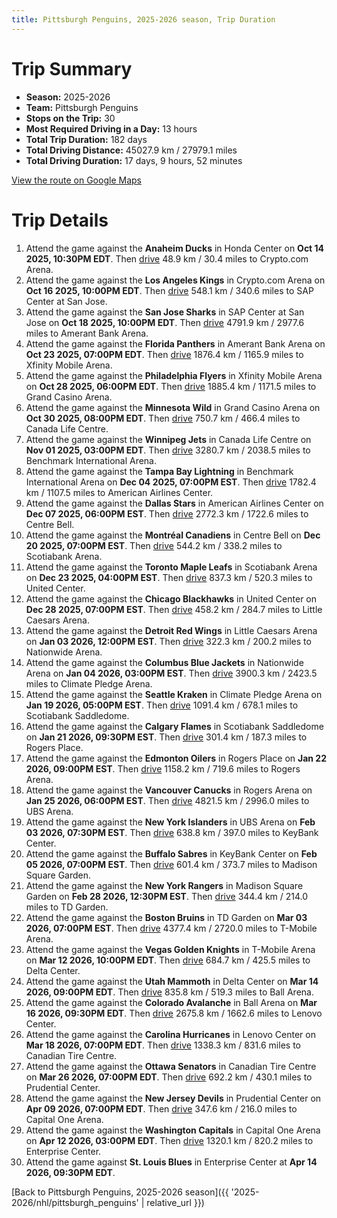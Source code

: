 ```yaml
---
title: Pittsburgh Penguins, 2025-2026 season, Trip Duration
---
```


# Trip Summary
- **Season:** 2025-2026
- **Team:** Pittsburgh Penguins
- **Stops on the Trip:** 30
- **Most Required Driving in a Day:** 13 hours
- **Total Trip Duration:** 182 days
- **Total Driving Distance:** 45027.9 km / 27979.1 miles
- **Total Driving Duration:** 17 days, 9 hours, 52 minutes

[View the route on Google Maps](https://www.google.com/maps/dir/Honda+Center+Anaheim/Crypto.com+Arena+Los+Angeles/SAP+Center+at+San+Jose+San+Jose/Amerant+Bank+Arena+Florida/Xfinity+Mobile+Arena+Philadelphia/Grand+Casino+Arena+Minnesota/Canada+Life+Centre+Winnipeg/Benchmark+International+Arena+Tampa+Bay/American+Airlines+Center+Dallas/Centre+Bell+Montréal/Scotiabank+Arena+Toronto/United+Center+Chicago/Little+Caesars+Arena+Detroit/Nationwide+Arena+Columbus/Climate+Pledge+Arena+Seattle/Scotiabank+Saddledome+Calgary/Rogers+Place+Edmonton/Rogers+Arena+Vancouver/UBS+Arena+New+York/KeyBank+Center+Buffalo/Madison+Square+Garden+New+York/TD+Garden+Boston/T-Mobile+Arena+Vegas/Delta+Center+Utah/Ball+Arena+Colorado/Lenovo+Center+Carolina/Canadian+Tire+Centre+Ottawa/Prudential+Center+New+Jersey/Capital+One+Arena+Washington/Enterprise+Center+St.+Louis)

# Trip Details
1. Attend the game against the **Anaheim Ducks** in Honda Center on **Oct 14 2025, 10:30PM EDT**. Then [drive](https://www.google.com/maps/dir/Honda+Center+Anaheim/Crypto.com+Arena+Los+Angeles) 48.9 km / 30.4 miles to Crypto.com Arena.
2. Attend the game against the **Los Angeles Kings** in Crypto.com Arena on **Oct 16 2025, 10:00PM EDT**. Then [drive](https://www.google.com/maps/dir/Crypto.com+Arena+Los+Angeles/SAP+Center+at+San+Jose+San+Jose) 548.1 km / 340.6 miles to SAP Center at San Jose.
3. Attend the game against the **San Jose Sharks** in SAP Center at San Jose on **Oct 18 2025, 10:00PM EDT**. Then [drive](https://www.google.com/maps/dir/SAP+Center+at+San+Jose+San+Jose/Amerant+Bank+Arena+Florida) 4791.9 km / 2977.6 miles to Amerant Bank Arena.
4. Attend the game against the **Florida Panthers** in Amerant Bank Arena on **Oct 23 2025, 07:00PM EDT**. Then [drive](https://www.google.com/maps/dir/Amerant+Bank+Arena+Florida/Xfinity+Mobile+Arena+Philadelphia) 1876.4 km / 1165.9 miles to Xfinity Mobile Arena.
5. Attend the game against the **Philadelphia Flyers** in Xfinity Mobile Arena on **Oct 28 2025, 06:00PM EDT**. Then [drive](https://www.google.com/maps/dir/Xfinity+Mobile+Arena+Philadelphia/Grand+Casino+Arena+Minnesota) 1885.4 km / 1171.5 miles to Grand Casino Arena.
6. Attend the game against the **Minnesota Wild** in Grand Casino Arena on **Oct 30 2025, 08:00PM EDT**. Then [drive](https://www.google.com/maps/dir/Grand+Casino+Arena+Minnesota/Canada+Life+Centre+Winnipeg) 750.7 km / 466.4 miles to Canada Life Centre.
7. Attend the game against the **Winnipeg Jets** in Canada Life Centre on **Nov 01 2025, 03:00PM EDT**. Then [drive](https://www.google.com/maps/dir/Canada+Life+Centre+Winnipeg/Benchmark+International+Arena+Tampa+Bay) 3280.7 km / 2038.5 miles to Benchmark International Arena.
8. Attend the game against the **Tampa Bay Lightning** in Benchmark International Arena on **Dec 04 2025, 07:00PM EST**. Then [drive](https://www.google.com/maps/dir/Benchmark+International+Arena+Tampa+Bay/American+Airlines+Center+Dallas) 1782.4 km / 1107.5 miles to American Airlines Center.
9. Attend the game against the **Dallas Stars** in American Airlines Center on **Dec 07 2025, 06:00PM EST**. Then [drive](https://www.google.com/maps/dir/American+Airlines+Center+Dallas/Centre+Bell+Montréal) 2772.3 km / 1722.6 miles to Centre Bell.
10. Attend the game against the **Montréal Canadiens** in Centre Bell on **Dec 20 2025, 07:00PM EST**. Then [drive](https://www.google.com/maps/dir/Centre+Bell+Montréal/Scotiabank+Arena+Toronto) 544.2 km / 338.2 miles to Scotiabank Arena.
11. Attend the game against the **Toronto Maple Leafs** in Scotiabank Arena on **Dec 23 2025, 04:00PM EST**. Then [drive](https://www.google.com/maps/dir/Scotiabank+Arena+Toronto/United+Center+Chicago) 837.3 km / 520.3 miles to United Center.
12. Attend the game against the **Chicago Blackhawks** in United Center on **Dec 28 2025, 07:00PM EST**. Then [drive](https://www.google.com/maps/dir/United+Center+Chicago/Little+Caesars+Arena+Detroit) 458.2 km / 284.7 miles to Little Caesars Arena.
13. Attend the game against the **Detroit Red Wings** in Little Caesars Arena on **Jan 03 2026, 12:00PM EST**. Then [drive](https://www.google.com/maps/dir/Little+Caesars+Arena+Detroit/Nationwide+Arena+Columbus) 322.3 km / 200.2 miles to Nationwide Arena.
14. Attend the game against the **Columbus Blue Jackets** in Nationwide Arena on **Jan 04 2026, 03:00PM EST**. Then [drive](https://www.google.com/maps/dir/Nationwide+Arena+Columbus/Climate+Pledge+Arena+Seattle) 3900.3 km / 2423.5 miles to Climate Pledge Arena.
15. Attend the game against the **Seattle Kraken** in Climate Pledge Arena on **Jan 19 2026, 05:00PM EST**. Then [drive](https://www.google.com/maps/dir/Climate+Pledge+Arena+Seattle/Scotiabank+Saddledome+Calgary) 1091.4 km / 678.1 miles to Scotiabank Saddledome.
16. Attend the game against the **Calgary Flames** in Scotiabank Saddledome on **Jan 21 2026, 09:30PM EST**. Then [drive](https://www.google.com/maps/dir/Scotiabank+Saddledome+Calgary/Rogers+Place+Edmonton) 301.4 km / 187.3 miles to Rogers Place.
17. Attend the game against the **Edmonton Oilers** in Rogers Place on **Jan 22 2026, 09:00PM EST**. Then [drive](https://www.google.com/maps/dir/Rogers+Place+Edmonton/Rogers+Arena+Vancouver) 1158.2 km / 719.6 miles to Rogers Arena.
18. Attend the game against the **Vancouver Canucks** in Rogers Arena on **Jan 25 2026, 06:00PM EST**. Then [drive](https://www.google.com/maps/dir/Rogers+Arena+Vancouver/UBS+Arena+New+York) 4821.5 km / 2996.0 miles to UBS Arena.
19. Attend the game against the **New York Islanders** in UBS Arena on **Feb 03 2026, 07:30PM EST**. Then [drive](https://www.google.com/maps/dir/UBS+Arena+New+York/KeyBank+Center+Buffalo) 638.8 km / 397.0 miles to KeyBank Center.
20. Attend the game against the **Buffalo Sabres** in KeyBank Center on **Feb 05 2026, 07:00PM EST**. Then [drive](https://www.google.com/maps/dir/KeyBank+Center+Buffalo/Madison+Square+Garden+New+York) 601.4 km / 373.7 miles to Madison Square Garden.
21. Attend the game against the **New York Rangers** in Madison Square Garden on **Feb 28 2026, 12:30PM EST**. Then [drive](https://www.google.com/maps/dir/Madison+Square+Garden+New+York/TD+Garden+Boston) 344.4 km / 214.0 miles to TD Garden.
22. Attend the game against the **Boston Bruins** in TD Garden on **Mar 03 2026, 07:00PM EST**. Then [drive](https://www.google.com/maps/dir/TD+Garden+Boston/T-Mobile+Arena+Vegas) 4377.4 km / 2720.0 miles to T-Mobile Arena.
23. Attend the game against the **Vegas Golden Knights** in T-Mobile Arena on **Mar 12 2026, 10:00PM EDT**. Then [drive](https://www.google.com/maps/dir/T-Mobile+Arena+Vegas/Delta+Center+Utah) 684.7 km / 425.5 miles to Delta Center.
24. Attend the game against the **Utah Mammoth** in Delta Center on **Mar 14 2026, 09:00PM EDT**. Then [drive](https://www.google.com/maps/dir/Delta+Center+Utah/Ball+Arena+Colorado) 835.8 km / 519.3 miles to Ball Arena.
25. Attend the game against the **Colorado Avalanche** in Ball Arena on **Mar 16 2026, 09:30PM EDT**. Then [drive](https://www.google.com/maps/dir/Ball+Arena+Colorado/Lenovo+Center+Carolina) 2675.8 km / 1662.6 miles to Lenovo Center.
26. Attend the game against the **Carolina Hurricanes** in Lenovo Center on **Mar 18 2026, 07:00PM EDT**. Then [drive](https://www.google.com/maps/dir/Lenovo+Center+Carolina/Canadian+Tire+Centre+Ottawa) 1338.3 km / 831.6 miles to Canadian Tire Centre.
27. Attend the game against the **Ottawa Senators** in Canadian Tire Centre on **Mar 26 2026, 07:00PM EDT**. Then [drive](https://www.google.com/maps/dir/Canadian+Tire+Centre+Ottawa/Prudential+Center+New+Jersey) 692.2 km / 430.1 miles to Prudential Center.
28. Attend the game against the **New Jersey Devils** in Prudential Center on **Apr 09 2026, 07:00PM EDT**. Then [drive](https://www.google.com/maps/dir/Prudential+Center+New+Jersey/Capital+One+Arena+Washington) 347.6 km / 216.0 miles to Capital One Arena.
29. Attend the game against the **Washington Capitals** in Capital One Arena on **Apr 12 2026, 03:00PM EDT**. Then [drive](https://www.google.com/maps/dir/Capital+One+Arena+Washington/Enterprise+Center+St.+Louis) 1320.1 km / 820.2 miles to Enterprise Center.
30. Attend the game against **St. Louis Blues** in Enterprise Center at **Apr 14 2026, 09:30PM EDT**.

[Back to Pittsburgh Penguins, 2025-2026 season]({{ '2025-2026/nhl/pittsburgh_penguins' | relative_url }})
